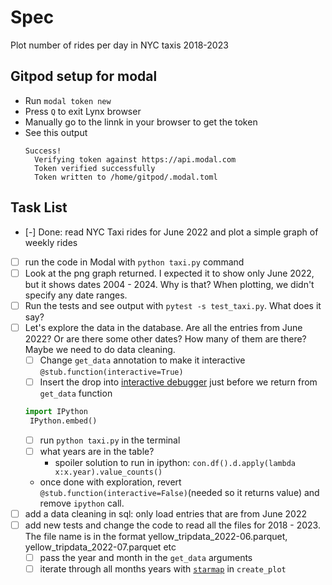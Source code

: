 # Spec

Plot number of rides per day in NYC taxis 2018-2023

## Gitpod setup for modal

- Run `modal token new`
- Press `Q` to exit Lynx browser
- Manually go to the linnk in your browser to get the token
- See this output
  ```
  Success!
    Verifying token against https://api.modal.com
    Token verified successfully
    Token written to /home/gitpod/.modal.toml
    ```

## Task List

- [-] Done: read NYC Taxi rides for June 2022 and plot a simple graph of weekly rides
- [ ] run the code in Modal with `python taxi.py` command
- [ ] Look at the png graph returned. I expected it to show only June 2022, but it shows dates 2004 - 2024. Why is that? When plotting, we didn't specify any date ranges.
- [ ] Run the tests and see output with `pytest -s test_taxi.py`. What does it say?
- [ ] Let's explore the data in the database. Are all the entries from June 2022? Or are there some other dates? How many of them are there? Maybe we need to do data cleaning.
    - [ ] Change `get_data` annotation to make it interactive `@stub.function(interactive=True)`
    - [ ] Insert the drop into [interactive debugger](https://modal.com/docs/guide/developing-debugging) just before we return from `get_data` function
   ```python
   import IPython
    IPython.embed()
    ```
    - [ ] run `python taxi.py` in the terminal
    - [ ] what years are in the table?
      - spoiler solution to run in ipython: `con.df().d.apply(lambda x:x.year).value_counts()` 
    - once done with exploration, revert `@stub.function(interactive=False)`(needed so it returns value) and remove `ipython` call. 
- [ ] add a data cleaning in sql: only load entries that are from June 2022
- [ ] add new tests and change the code to read all the files for 2018 - 2023. The file name is in the format yellow_tripdata_2022-06.parquet, yellow_tripdata_2022-07.parquet etc
  - [ ] pass the year and month in the `get_data` arguments
  - [ ] iterate through all months years with [`starmap`](https://modal.com/docs/reference/modal.Function#starmap) in `create_plot`